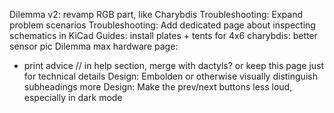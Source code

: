 Dilemma v2: revamp RGB part, like Charybdis
Troubleshooting: Expand problem scenarios
Troubleshooting: Add dedicated page about inspecting schematics in KiCad
Guides: install plates + tents for 4x6
charybdis: better sensor pic
Dilemma max hardware page: 
- print advice // in help section, merge with dactyls? or keep this page just for technical details
Design: Embolden or otherwise visually distinguish subheadings more
Design: Make the prev/next buttons less loud, especially in dark mode
